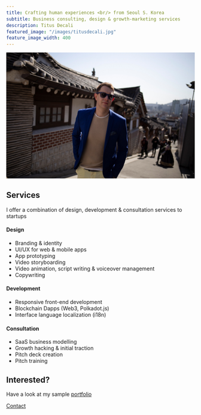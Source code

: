 ```yaml
---
title: Crafting human experiences <br/> from Seoul S. Korea
subtitle: Business consulting, design & growth-marketing services
description: Titus Decali
featured_image: "/images/titusdecali.jpg"
feature_image_width: 400
---
```


![](/images/titusdecali.jpg)

## Services

I offer a combination of design, development & consultation services to startups

#### Design

- Branding & identity
- UI/UX for web & mobile apps
- App prototyping
- Video storyboarding
- Video animation, script writing & voiceover management
- Copywriting

#### Development

- Responsive front-end development
- Blockchain Dapps (Web3, Polkadot.js)
- Interface language localization (i18n)

#### Consultation

- SaaS business modelling
- Growth hacking & initial traction
- Pitch deck creation
- Pitch training

## Interested?

Have a look at my sample [portfolio](https://www.dropbox.com/s/f8gm65pvir2ogqd/Tim%20Titus%20Portfolio%20Jan-2019.pdf?dl=0)

<a href="https://titusdecali.com/contact" class="button button--large">Contact</a>
